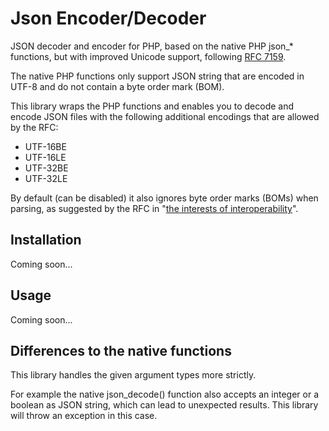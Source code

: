 # Json Encoder/Decoder
JSON decoder and encoder for PHP, based on the native PHP json_* functions, but with improved Unicode support, following [RFC 7159](https://tools.ietf.org/html/rfc7159). 


The native PHP functions only support JSON string that are encoded in UTF-8 and do not contain a byte order mark (BOM).

This library wraps the PHP functions and enables you to decode and encode JSON files with the following additional encodings that are allowed by the RFC:
- UTF-16BE
- UTF-16LE
- UTF-32BE
- UTF-32LE

By default (can be disabled) it also ignores byte order marks (BOMs) when parsing, as suggested by the RFC in "[the interests of interoperability](https://tools.ietf.org/html/rfc7159#section-8.1)".

## Installation
Coming soon...

## Usage
Coming soon...

## Differences to the native functions
This library handles the given argument types more strictly.

For example the native json_decode() function also accepts an integer or a boolean as JSON string, which can lead to unexpected results. This library will throw an exception in this case.